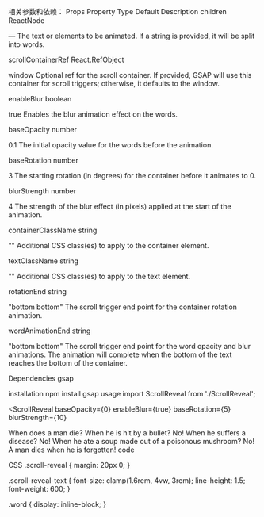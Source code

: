 相关参数和依赖：
Props
Property	Type	Default	Description
children
ReactNode

—
The text or elements to be animated. If a string is provided, it will be split into words.

scrollContainerRef
React.RefObject

window
Optional ref for the scroll container. If provided, GSAP will use this container for scroll triggers; otherwise, it defaults to the window.

enableBlur
boolean

true
Enables the blur animation effect on the words.

baseOpacity
number

0.1
The initial opacity value for the words before the animation.

baseRotation
number

3
The starting rotation (in degrees) for the container before it animates to 0.

blurStrength
number

4
The strength of the blur effect (in pixels) applied at the start of the animation.

containerClassName
string

""
Additional CSS class(es) to apply to the container element.

textClassName
string

""
Additional CSS class(es) to apply to the text element.

rotationEnd
string

"bottom bottom"
The scroll trigger end point for the container rotation animation.

wordAnimationEnd
string

"bottom bottom"
The scroll trigger end point for the word opacity and blur animations. The animation will complete when the bottom of the text reaches the bottom of the container.

Dependencies
gsap

installation
npm install gsap
usage
import ScrollReveal from './ScrollReveal';

<ScrollReveal
  baseOpacity={0}
  enableBlur={true}
  baseRotation={5}
  blurStrength={10}
>
  When does a man die? When he is hit by a bullet? No! When he suffers a disease?
  No! When he ate a soup made out of a poisonous mushroom?
  No! A man dies when he is forgotten!
</ScrollReveal>
code

CSS
.scroll-reveal {
  margin: 20px 0;
}

.scroll-reveal-text {
  font-size: clamp(1.6rem, 4vw, 3rem);
  line-height: 1.5;
  font-weight: 600;
}

.word {
  display: inline-block;
}
